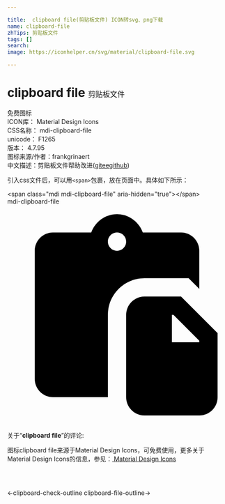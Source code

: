 ```yaml
---

title:  clipboard file(剪贴板文件) ICON转svg、png下载
name: clipboard-file
zhTips: 剪贴板文件
tags: []
search: 
image: https://iconhelper.cn/svg/material/clipboard-file.svg

---
```


# clipboard file  <small style="font-size: 60%;font-weight: 100">剪贴板文件</small>


<div class="detail-page">
<p>
<span><span class="badge-success badge">免费图标</span> </span>
<br/>
<span>
ICON库：
<span class="badge-secondary badge">Material Design Icons</span> 
</span>
<br/>
<span>
CSS名称：
<span class="badge-secondary badge">mdi-clipboard-file</span> 
</span>
<br/>
<span>
unicode：
<span class="badge-secondary badge">F1265</span> 
<copy-btn content='F1265' btn-title=""></copy-btn>
<copy-btn :content='String.fromCodePoint(parseInt("F1265", 16))' btn-title="复制U"></copy-btn>
</span>
<br/>
<span>
版本：
<span class="badge-secondary badge">4.7.95</span> 
</span>
<br/>
<span>图标来源/作者：<span class="badge-light badge">frankgrinaert</span></span> 
<br/>
<span class="zh-detail">中文描述：<span class="badge-primary badge">剪贴板文件</span><span class="help-link"><span>帮助改进</span>(<a href="https://gitee.com/liuwave/icon-helper/edit/master/json/material/clipboard-file.json" target="_blank" rel="noopener noreferrer">gitee</a><a href="https://github.com/liuwave/icon-helper/edit/master/json/material/clipboard-file.json" target="_blank" rel="noopener noreferrer">github</a></span>)</span><br/>
</p>
</div>
<div class="alert alert-dark">
  <i class="mdi mdi-clipboard-file mdi-48px"></i>
  <i class="mdi mdi-clipboard-file mdi-36px"></i>
  <i class="mdi mdi-clipboard-file mdi-24px"></i>
  <i class="mdi mdi-clipboard-file mdi-18px"></i>
</div>
<div>
  <p>引入css文件后，可以用<code>&lt;span&gt;</code>包裹，放在页面中。具体如下所示：    
  </p>
  <div class="alert alert-primary" style="font-size: 14px">
    &lt;span class="mdi mdi-clipboard-file" aria-hidden="true"&gt;&lt;/span&gt;
    <copy-btn content='<span class="mdi mdi-clipboard-file" aria-hidden="true"></span>'></copy-btn>
  </div>
  <div class="alert alert-secondary">
    <i class="mdi mdi-clipboard-file"
    style="font-size: 24px"
    aria-hidden="true"></i> mdi-clipboard-file
    <copy-btn content="mdi-clipboard-file" btn-title="复制图标名称"></copy-btn>
  </div>
</div>
<div id="svg" class="svg-wrap">
<svg xmlns="http://www.w3.org/2000/svg" viewBox="0 0 24 24"><path d="M19 3C20.1 3 21 3.9 21 5V9.17L19.83 8H15C12.79 8 11 9.79 11 12V21H5C3.9 21 3 20.1 3 19V5C3 3.9 3.9 3 5 3H9.18C9.6 1.84 10.7 1 12 1C13.3 1 14.4 1.84 14.82 3H19M12 3C11.45 3 11 3.45 11 4C11 4.55 11.45 5 12 5C12.55 5 13 4.55 13 4C13 3.45 12.55 3 12 3M15 23C13.9 23 13 22.11 13 21V12C13 10.9 13.9 10 15 10H19L23 14V21C23 22.11 22.11 23 21 23H15M21 14.83L18.17 12H18V15H21V14.83Z" /></svg>
</div>
<detail full-name='mdi-clipboard-file'></detail>
<div class="icon-detail__container">
<p>关于“<b>clipboard file</b>”的评论:</p>
</div>
<Vssue title="关于“clipboard file”的评论" />    
<div><p>图标clipboard file来源于Material Design Icons，可免费使用，更多关于 Material Design Icons的信息，参见：<a target="_blank" href="https://iconhelper.cn/material.html"> Material Design Icons</a>
</p></div>

<div style="padding:2rem 0 " class="page-nav"><p class="inner"><span class="prev">←<router-link to="/icon/clipboard-check-outline.html">clipboard-check-outline</router-link></span> <span class="next"><router-link to="/icon/clipboard-file-outline.html">clipboard-file-outline</router-link>→</span></p></div>

